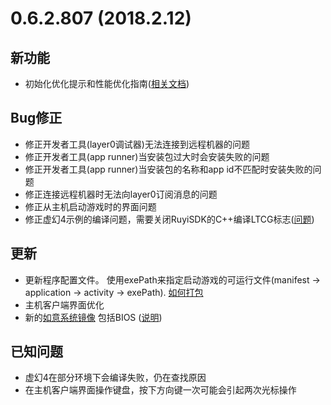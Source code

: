 # 0.6.2.807 (2018.2.12)

## 新功能
* 初始化优化提示和性能优化指南([相关文档](../topics/optimization.md))

## Bug修正
* 修正开发者工具(layer0调试器)无法连接到远程机器的问题
* 修正开发者工具(app runner)当安装包过大时会安装失败的问题
* 修正开发者工具(app runner)当安装包的名称和app id不匹配时安装失败的问题
* 修正连接远程机器时无法向layer0订阅消息的问题
* 修正从主机启动游戏时的界面问题
* 修正虚幻4示例的编译问题，需要关闭RuyiSDK的C++编译LTCG标志([问题](https://bitbucket.org/playruyi/unreal_demo/issues/1))

## 更新
* 更新程序配置文件。 使用exePath来指定启动游戏的可运行文件(manifest -> application -> activity -> exePath). [如何打包](../tutorials/how_to_pack.md)
* 主机客户端界面优化
* 新的[如意系统镜像](http://dev.playruyi.com/uservices) 包括BIOS ([说明](../topics/bios.md))

## 已知问题
* 虚幻4在部分环境下会编译失败，仍在查找原因
* 在主机客户端界面操作键盘，按下方向键一次可能会引起两次光标操作  